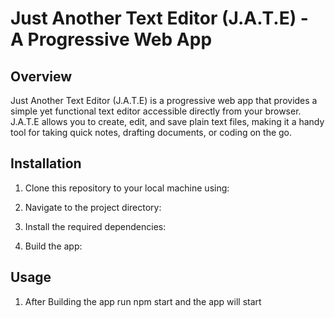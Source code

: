 # Just Another Text Editor (J.A.T.E) - A Progressive Web App

## Overview

Just Another Text Editor (J.A.T.E) is a progressive web app that provides a simple yet functional text editor accessible directly from your browser. J.A.T.E allows you to create, edit, and save plain text files, making it a handy tool for taking quick notes, drafting documents, or coding on the go.


## Installation

1. Clone this repository to your local machine using:


2. Navigate to the project directory:

3. Install the required dependencies:

4. Build the app:


## Usage

1. After Building the app run npm start and the app will start

